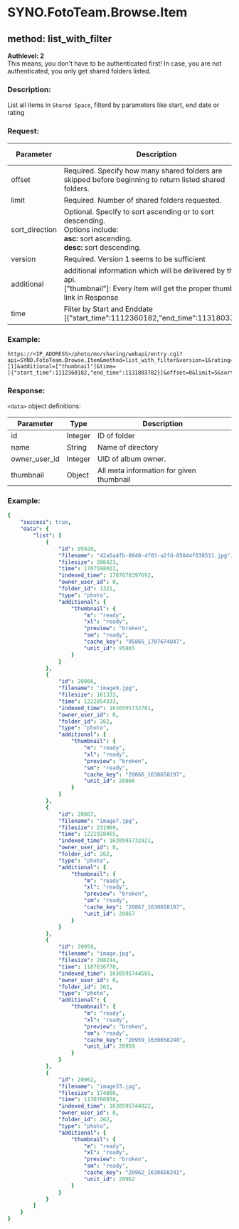 # SYNO.FotoTeam.Browse.Item
## method: list_with_filter
<b>Authlevel: 2</b><br/>
This means, you don't have to be authenticated first!
In case, you are not authenticated, you only get shared folders listed.
### Description:
List all items in `Shared Space`, filterd by parameters like start, end date or rating
### Request:

| Parameter | Description | Value | Default Value |
| --- | --- | --- | --- |
| offset | Required. Specify how many shared folders are skipped before beginning to return listed shared folders. | Integer |  |
| limit | Required. Number of shared folders requested. | Integer |  |
| sort_direction | Optional. Specify to sort ascending or to sort descending. <br/>Options include: <br/><b>asc:</b> sort ascending. <br/><b>desc:</b> sort descending. | asc or desc | asc |
|version | Required. Version 1 seems to be sufficient | Integer |
| additional | additional information which will be delivered by the api. <br/> ["thumbnail"]: Every Item will get the proper thumbnail link in Response | String
| time | Filter by Start and Enddate <br/> [{"start_time":1112360182,"end_time":1131803782}] | String | All items 


### Example:
```
https://<IP_ADDRESS>/photo/mo/sharing/webapi/entry.cgi?api=SYNO.FotoTeam.Browse.Item&method=list_with_filter&version=1&rating=[1]&additional=["thumbnail"]&time=[{"start_time":1112360182,"end_time":1131803782}]&offset=0&limit=5&sort_direction=desc
```

### Response:
`<data>` object definitions:

| Parameter | Type | Description |
| --- | --- | --- |
| id | Integer | ID of folder |
| name | String | Name of directory |
| owner_user_id | Integer | UID of album owner. |
| thumbnail | Object  | All meta information for given thumbnail |

### Example:
```YAML
{
    "success": true,
    "data": {
        "list": [
            {
                "id": 95920,
                "filename": "42a5a4fb-8848-4f03-a2fd-05044f038511.jpg",
                "filesize": 206423,
                "time": 1707598022,
                "indexed_time": 1707678397692,
                "owner_user_id": 0,
                "folder_id": 1321,
                "type": "photo",
                "additional": {
                    "thumbnail": {
                        "m": "ready",
                        "xl": "ready",
                        "preview": "broken",
                        "sm": "ready",
                        "cache_key": "95865_1707674847",
                        "unit_id": 95865
                    }
                }
            },
            {
                "id": 20866,
                "filename": "image9.jpg",
                "filesize": 161333,
                "time": 1222854333,
                "indexed_time": 1630595732781,
                "owner_user_id": 0,
                "folder_id": 262,
                "type": "photo",
                "additional": {
                    "thumbnail": {
                        "m": "ready",
                        "xl": "ready",
                        "preview": "broken",
                        "sm": "ready",
                        "cache_key": "20866_1630658197",
                        "unit_id": 20866
                    }
                }
            },
            {
                "id": 20867,
                "filename": "image7.jpg",
                "filesize": 231909,
                "time": 1221928465,
                "indexed_time": 1630595732921,
                "owner_user_id": 0,
                "folder_id": 262,
                "type": "photo",
                "additional": {
                    "thumbnail": {
                        "m": "ready",
                        "xl": "ready",
                        "preview": "broken",
                        "sm": "ready",
                        "cache_key": "20867_1630658197",
                        "unit_id": 20867
                    }
                }
            },
            {
                "id": 20959,
                "filename": "image.jpg",
                "filesize": 208244,
                "time": 1187636770,
                "indexed_time": 1630595744585,
                "owner_user_id": 0,
                "folder_id": 262,
                "type": "photo",
                "additional": {
                    "thumbnail": {
                        "m": "ready",
                        "xl": "ready",
                        "preview": "broken",
                        "sm": "ready",
                        "cache_key": "20959_1630658240",
                        "unit_id": 20959
                    }
                }
            },
            {
                "id": 20962,
                "filename": "image33.jpg",
                "filesize": 174090,
                "time": 1130766938,
                "indexed_time": 1630595744822,
                "owner_user_id": 0,
                "folder_id": 262,
                "type": "photo",
                "additional": {
                    "thumbnail": {
                        "m": "ready",
                        "xl": "ready",
                        "preview": "broken",
                        "sm": "ready",
                        "cache_key": "20962_1630658241",
                        "unit_id": 20962
                    }
                }
            }
        ]
    }
}
```
